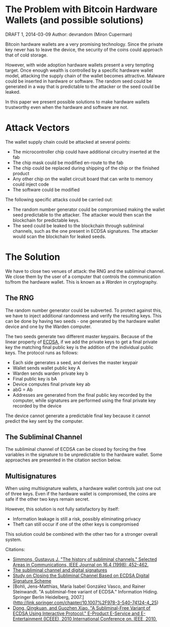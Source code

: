 # The Problem with Bitcoin Hardware Wallets (and possible solutions)
DRAFT 1, 2014-03-09
Author: devrandom (Miron Cuperman)

Bitcoin hardware wallets are a very promising technology. Since the private key never has to leave the device, the security of the coins could approach that of cold storage.

However, with wide adoption hardware wallets present a very tempting target.   Once enough wealth is controlled by a specific hardware wallet model, attacking the supply chain of the wallet becomes attractive. Malware could be inserted in hardware or software. The random seed could be generated in a way that is predictable to the attacker or the seed could be leaked.

In this paper we present possible solutions to make hardware wallets trustworthy even when the hardware and software are not.

# Attack Vectors
The wallet supply chain could be attacked at several points:
* The microcontroller chip could have additional circuitry inserted at the fab
* The chip mask could be modified en-route to the fab
* The chip could be replaced during shipping of the chip or the finished product
* Any other chip on the wallet circuit board that can write to memory could inject code
* The software could be modified

The following specific attacks could be carried out:
* The random number generator could be compromised making the wallet seed predictable to the attacker.  The attacker would then scan the blockchain for predictable keys.
* The seed could be leaked to the blockchain through subliminal channels, such as the one present in ECDSA signatures.  The attacker would scan the blockchain for leaked seeds.

# The Solution
We have to close two venues of attack: the RNG and the subliminal channel.  We close them by the user of a computer that controls the communication to/from the hardware wallet.  This is known as a *Warden* in cryptography.

## The RNG
The random number generator could be subverted.  To protect against this, we have to inject additional randomness and verify the resulting keys.  This can be done by having two seeds - one generated by the hardware wallet device and one by the Warden computer.

The two seeds generate two different master keypairs.  Because of the linear property of [ECDSA](https://en.wikipedia.org/wiki/Elliptic_Curve_DSA), if we add the private keys to get a final private key the matching final public key is the addition of the individual public keys.  The protocol runs as follows:

* Each side generates a seed, and derives the master keypair
* Wallet sends wallet public key A
* Warden sends warden private key b
* Final public key is bA
* Device computes final private key ab
* abG = Ab
* Addresses are generated from the final public key recorded by the computer, while signatures are performed using the final private key recorded by the device

The device cannot generate a predictable final key because it cannot predict the key sent by the computer.

## The Subliminal Channel

The subliminal channel of ECDSA can be closed by forcing the free variables in the signature to be unpredictable to the hardware wallet.  Some approaches are presented in the citation section below.

## Multisignatures

When using multisignature wallets, a hardware wallet controls just one out of three keys.  Even if the hardware wallet is compromised, the coins are safe if the other two keys remain secret.

However, this solution is not fully satisfactory by itself:
* Information leakage is still a risk, possibly eliminating privacy
* Theft can still occur if one of the other keys is compromised

This solution could be combined with the other two for a stronger overall system.

Citations:

* [Simmons, Gustavus J. "The history of subliminal channels." Selected Areas in Communications, IEEE Journal on 16.4 (1998): 452-462.](http://www.cs.gmu.edu/~zduric/cs803/Simmons.pdf)
* [The subliminal channel and digital signatures](https://dl.acm.org/citation.cfm?id=20202)
* [Study on Closing the Subliminal Channel Based on ECDSA Digital
Signature Scheme](http://www.jofcis.com/publishedpapers/2011_7_4_1254_1261.pdf)
* [Bohli, Jens-Matthias, María Isabel González Vasco, and Rainer Steinwandt. "A subliminal-free variant of ECDSA." Information Hiding. Springer Berlin Heidelberg, 2007.] (http://link.springer.com/chapter/10.1007%2F978-3-540-74124-4_25)
* [Dong, Qingkuan, and Guozhen Xiao. "A Subliminal-Free Variant of ECDSA Using Interactive Protocol." E-Product E-Service and E-Entertainment (ICEEE), 2010 International Conference on. IEEE, 2010.](http://ieeexplore.ieee.org/xpl/login.jsp?tp=&arnumber=5660874&url=http%3A%2F%2Fieeexplore.ieee.org%2Fxpls%2Fabs_all.jsp%3Farnumber%3D5660874)
